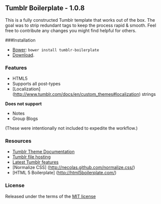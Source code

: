 Tumblr Boilerplate - 1.0.8
------

This is a fully constructed Tumblr template that works out of the box. The goal was to strip redundant tags to keep the process rapid & smooth. Feel free to contribute any changes you might find helpful for others.

###Installation

* [Bower](http://bower.io/): `bower install tumblr-boilerplate`
* [Download](https://github.com/davesantos/tumblr-boilerplate/archive/master.zip).

### Features

* HTML5
* Supports all post-types
* [Localization] (http://www.tumblr.com/docs/en/custom_themes#localization) strings

__Does not support__

* Notes
* Group Blogs

(These were intentionally not included to expedite the workflow.)

### Resources

* [Tumblr Theme Documentation](http://www.tumblr.com/docs/en/custom_themes)
* [Tumblr file hosting](http://www.tumblr.com/themes/upload_static_file)
* [Latest Tumblr features](http://staff.tumblr.com/tagged/features)
* [Normalize CSS] (http://necolas.github.com/normalize.css/)
* [HTML 5 Boilerplate] (http://html5boilerplate.com/)

###  License

Released under the terms of the [MIT license](https://github.com/davesantos/tumblr-boilerplate/blob/master/LICENSE.md)


